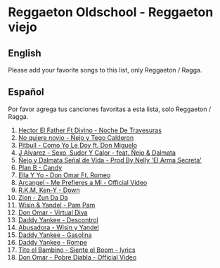 ﻿# Reggaeton Oldschool - Reggaeton viejo

## English
Please add your favorite songs to this list, only Reggaeton / Ragga. 

## Español
Por favor agrega tus canciones favoritas a esta lista, solo Reggaeton / Ragga.

1. [Hector El Father Ft Divino - Noche De Travesuras](https://www.youtube.com/watch?v=NJDTAGgPRRQ)
2. [No quiere novio - Ñejo y Tego Calderon](https://www.youtube.com/watch?v=4hOEpGDmYNg)
3. [Pitbull - Como Yo Le Doy ft. Don Miguelo](https://www.youtube.com/watch?v=zCB8Z_fO2Yo)
4. [J Alvarez - Sexo, Sudor Y Calor - feat. Ñejo & Dalmata](https://www.youtube.com/watch?v=ro9_laKaPpE)
5. [Ñejo y Dalmata Señal de Vida - Prod By Nelly 'El Arma Secreta'](https://www.youtube.com/watch?v=jR_ocavsVQo)
6. [Plan B - Candy](https://www.youtube.com/watch?v=9FWgcBfs5A0)
7. [Ella Y Yo - Don Omar Ft. Romeo](https://www.youtube.com/watch?v=l4e0hJGOIY8)
8. [Arcangel - Me Prefieres a Mi - Official Video](https://www.youtube.com/watch?v=B9Yc7BMQPH0)
9. [R.K.M, Ken-Y - Down](https://www.youtube.com/watch?v=iFnwmTeSlAQ)
10. [Zion - Zun Da Da](https://www.youtube.com/watch?v=6xlsR1c8yh4)
11. [Wisin & Yandel - Pam Pam](https://www.youtube.com/watch?v=ZoVCM5iUaL0)
12. [Don Omar - Virtual Diva](https://www.youtube.com/watch?v=vRBgZ4aMPio)
13. [Daddy Yankee - Descontrol](https://www.youtube.com/watch?v=LpoFBlH4wMI)
14. [Abusadora - Wisin y Yandel](https://www.youtube.com/watch?v=YckjfpNi5dI)
15. [Daddy Yankee - Gasolina](https://www.youtube.com/watch?v=CCF1_jI8Prk)
16. [Daddy Yankee - Rompe](https://www.youtube.com/watch?v=1QzlcmHjTCo)
16. [Tito el Bambino - Siente el Boom - lyrics](https://www.youtube.com/watch?v=YyhU5r3N470)
17. [Don Omar - Pobre Diabla - Official Video](https://www.youtube.com/watch?v=JR9UC9l2WW4)
